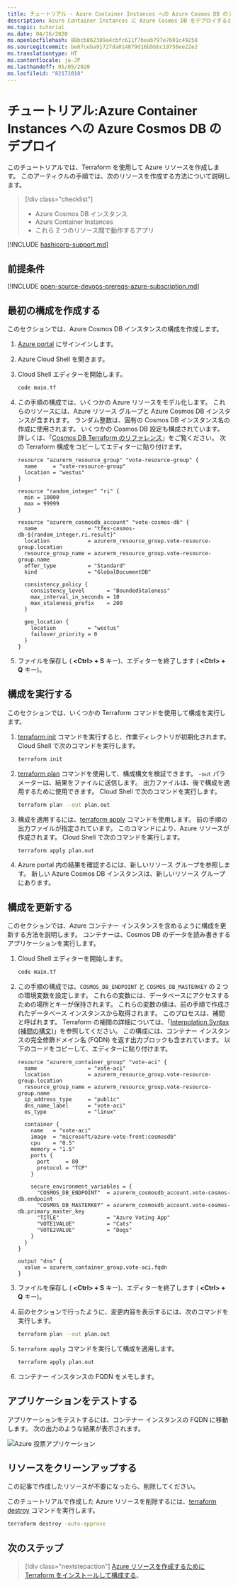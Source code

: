 ```yaml
---
title: チュートリアル - Azure Container Instances への Azure Cosmos DB のデプロイ
description: Azure Container Instances に Azure Cosmos DB をデプロイするときに、簡単な Terraform 構成を作成する方法について説明します。
ms.topic: tutorial
ms.date: 04/26/2020
ms.openlocfilehash: 88bcb862389a4cbfc611f7beab797e7601c49258
ms.sourcegitcommit: be67ceba91727da014879d16bbbbc19756ee22e2
ms.translationtype: HT
ms.contentlocale: ja-JP
ms.lasthandoff: 05/05/2020
ms.locfileid: "82171018"
---
```

# <a name="tutorial-deploy-an-azure-cosmos-db-to-azure-container-instances"></a>チュートリアル:Azure Container Instances への Azure Cosmos DB のデプロイ

このチュートリアルでは、Terraform を使用して Azure リソースを作成します。 このアーティクルの手順では、次のリソースを作成する方法について説明します。

> [!div class="checklist"]
> * Azure Cosmos DB インスタンス
> * Azure Container Instances
> * これら 2 つのリソース間で動作するアプリ

[!INCLUDE [hashicorp-support.md](includes/hashicorp-support.md)]

## <a name="prerequisites"></a>前提条件

[!INCLUDE [open-source-devops-prereqs-azure-subscription.md](../includes/open-source-devops-prereqs-azure-subscription.md)]

## <a name="create-first-configuration"></a>最初の構成を作成する

このセクションでは、Azure Cosmos DB インスタンスの構成を作成します。

1. [Azure portal](https://go.microsoft.com/fwlink/p/?LinkID=525040) にサインインします。

1. Azure Cloud Shell を開きます。

1. Cloud Shell エディターを開始します。

    ```bash
    code main.tf
    ```

1. この手順の構成では、いくつかの Azure リソースをモデル化します。 これらのリソースには、Azure リソース グループと Azure Cosmos DB インスタンスが含まれます。 ランダム整数は、固有の Cosmos DB インスタンス名の作成に使用されます。 いくつかの Cosmos DB 設定も構成されています。 詳しくは、「[Cosmos DB Terraform のリファレンス](https://www.terraform.io/docs/providers/azurerm/r/cosmosdb_account.html)」をご覧ください。 次の Terraform 構成をコピーしてエディターに貼り付けます。

    ```hcl
    resource "azurerm_resource_group" "vote-resource-group" {
      name     = "vote-resource-group"
      location = "westus"
    }

    resource "random_integer" "ri" {
      min = 10000
      max = 99999
    }

    resource "azurerm_cosmosdb_account" "vote-cosmos-db" {
      name                = "tfex-cosmos-db-${random_integer.ri.result}"
      location            = azurerm_resource_group.vote-resource-group.location
      resource_group_name = azurerm_resource_group.vote-resource-group.name
      offer_type          = "Standard"
      kind                = "GlobalDocumentDB"

      consistency_policy {
        consistency_level       = "BoundedStaleness"
        max_interval_in_seconds = 10
        max_staleness_prefix    = 200
      }

      geo_location {
        location          = "westus"
        failover_priority = 0
      }
    }
    ```

1. ファイルを保存し ( **&lt;Ctrl> + S** キー)、エディターを終了します ( **&lt;Ctrl> + Q** キー)。

## <a name="run-the-configuration"></a>構成を実行する

このセクションでは、いくつかの Terraform コマンドを使用して構成を実行します。

1. [terraform init](https://www.terraform.io/docs/commands/init.html) コマンドを実行すると、作業ディレクトリが初期化されます。 Cloud Shell で次のコマンドを実行します。

    ```bash
    terraform init
    ```

1. [terraform plan](https://www.terraform.io/docs/commands/plan.html) コマンドを使用して、構成構文を検証できます。 `-out` パラメーターは、結果をファイルに送信します。 出力ファイルは、後で構成を適用するために使用できます。 Cloud Shell で次のコマンドを実行します。

    ```bash
    terraform plan --out plan.out
    ```

1. 構成を適用するには、[terraform apply](https://www.terraform.io/docs/commands/apply.html) コマンドを使用します。 前の手順の出力ファイルが指定されています。 このコマンドにより、Azure リソースが作成されます。 Cloud Shell で次のコマンドを実行します。

    ```bash
    terraform apply plan.out
    ```

1. Azure portal 内の結果を確認するには、新しいリソース グループを参照します。 新しい Azure Cosmos DB インスタンスは、新しいリソース グループにあります。

## <a name="update-configuration"></a>構成を更新する

このセクションでは、Azure コンテナー インスタンスを含めるように構成を更新する方法を説明します。 コンテナーは、Cosmos DB のデータを読み書きするアプリケーションを実行します。

1. Cloud Shell エディターを開始します。

    ```bash
    code main.tf
    ```

1. この手順の構成では、`COSMOS_DB_ENDPOINT` と `COSMOS_DB_MASTERKEY` の 2 つの環境変数を設定します。 これらの変数には、データベースにアクセスするための場所とキーが保持されます。 これらの変数の値は、前の手順で作成されたデータベース インスタンスから取得されます。 このプロセスは、補間と呼ばれます。 Terraform の補間の詳細については、「[Interpolation Syntax (補間の構文)](https://www.terraform.io/docs/configuration/interpolation.html)」を参照してください。 この構成には、コンテナー インスタンスの完全修飾ドメイン名 (FQDN) を返す出力ブロックも含まれています。 以下のコードをコピーして、エディターに貼り付けます。

    ```hcl
    resource "azurerm_container_group" "vote-aci" {
      name                = "vote-aci"
      location            = azurerm_resource_group.vote-resource-group.location
      resource_group_name = azurerm_resource_group.vote-resource-group.name
      ip_address_type     = "public"
      dns_name_label      = "vote-aci"
      os_type             = "linux"

      container {
        name   = "vote-aci"
        image  = "microsoft/azure-vote-front:cosmosdb"
        cpu    = "0.5"
        memory = "1.5"
        ports {
          port     = 80
          protocol = "TCP"
        }

        secure_environment_variables = {
          "COSMOS_DB_ENDPOINT"  = azurerm_cosmosdb_account.vote-cosmos-db.endpoint
          "COSMOS_DB_MASTERKEY" = azurerm_cosmosdb_account.vote-cosmos-db.primary_master_key
          "TITLE"               = "Azure Voting App"
          "VOTE1VALUE"          = "Cats"
          "VOTE2VALUE"          = "Dogs"
        }
      }
    }

    output "dns" {
      value = azurerm_container_group.vote-aci.fqdn
    }
    ```

1. ファイルを保存し ( **&lt;Ctrl> + S** キー)、エディターを終了します ( **&lt;Ctrl> + Q** キー)。

1. 前のセクションで行ったように、変更内容を表示するには、次のコマンドを実行します。

    ```bash
    terraform plan --out plan.out
    ```

1. `terraform apply` コマンドを実行して構成を適用します。

    ```bash
    terraform apply plan.out
    ```

1. コンテナー インスタンスの FQDN をメモします。

## <a name="test-application"></a>アプリケーションをテストする

アプリケーションをテストするには、コンテナー インスタンスの FQDN に移動します。 次の出力のような結果が表示されます。

![Azure 投票アプリケーション](media/deploy-azure-cosmos-db-to-azure-container-instances/azure-vote.jpg)

## <a name="clean-up-resources"></a>リソースをクリーンアップする

この記事で作成したリソースが不要になったら、削除してください。

このチュートリアルで作成した Azure リソースを削除するには、[terraform destroy](https://www.terraform.io/docs/commands/destroy.html) コマンドを実行します。

```bash
terraform destroy -auto-approve
```

## <a name="next-steps"></a>次のステップ

> [!div class="nextstepaction"]
> [Azure リソースを作成するために Terraform をインストールして構成する](install-configure.md)。